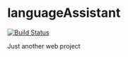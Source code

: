 languageAssistant
=================
[![Build Status](https://travis-ci.org/IFMO3512/languageAssistant.svg)](https://travis-ci.org/IFMO3512/languageAssistant)

Just another web project
